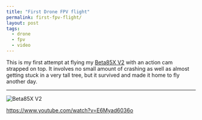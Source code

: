 ```yaml
---
title: "First Drone FPV flight"
permalink: first-fpv-flight/
layout: post
tags:
  - drone
  - fpv
  - video
---
```


This is my first attempt at flying my [Beta85X V2](https://betafpv.com/collections/beta85x-series-drones/products/beta85x-v2-whoop-quadcopter) with an action cam strapped on top. It involves no small amount of crashing as well as almost getting stuck in a very tall tree, but it survived and made it home to fly another day. 

---

![Beta85X V2](/content/posts/assets/beta85x.jpg)

https://www.youtube.com/watch?v=E6Myad6036o